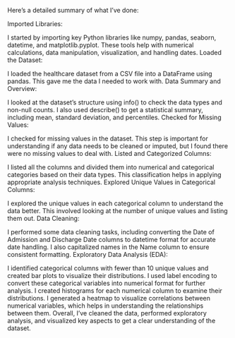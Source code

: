 Here’s a detailed summary of what I’ve done:

Imported Libraries:

I started by importing key Python libraries like numpy, pandas, seaborn, datetime, and matplotlib.pyplot. These tools help with numerical calculations, data manipulation, visualization, and handling dates.
Loaded the Dataset:

I loaded the healthcare dataset from a CSV file into a DataFrame using pandas. This gave me the data I needed to work with.
Data Summary and Overview:

I looked at the dataset’s structure using info() to check the data types and non-null counts. I also used describe() to get a statistical summary, including mean, standard deviation, and percentiles.
Checked for Missing Values:

I checked for missing values in the dataset. This step is important for understanding if any data needs to be cleaned or imputed, but I found there were no missing values to deal with.
Listed and Categorized Columns:

I listed all the columns and divided them into numerical and categorical categories based on their data types. This classification helps in applying appropriate analysis techniques.
Explored Unique Values in Categorical Columns:

I explored the unique values in each categorical column to understand the data better. This involved looking at the number of unique values and listing them out.
Data Cleaning:

I performed some data cleaning tasks, including converting the Date of Admission and Discharge Date columns to datetime format for accurate date handling. I also capitalized names in the Name column to ensure consistent formatting.
Exploratory Data Analysis (EDA):

I identified categorical columns with fewer than 10 unique values and created bar plots to visualize their distributions.
I used label encoding to convert these categorical variables into numerical format for further analysis.
I created histograms for each numerical column to examine their distributions.
I generated a heatmap to visualize correlations between numerical variables, which helps in understanding the relationships between them.
Overall, I’ve cleaned the data, performed exploratory analysis, and visualized key aspects to get a clear understanding of the dataset.
